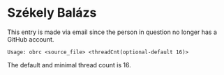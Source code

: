 # Székely Balázs

This entry is made via email since the person in question no longer has a GitHub account.
```
Usage: obrc <source_file> <threadCnt(optional-default 16)>
```
The default and minimal thread count is 16.

